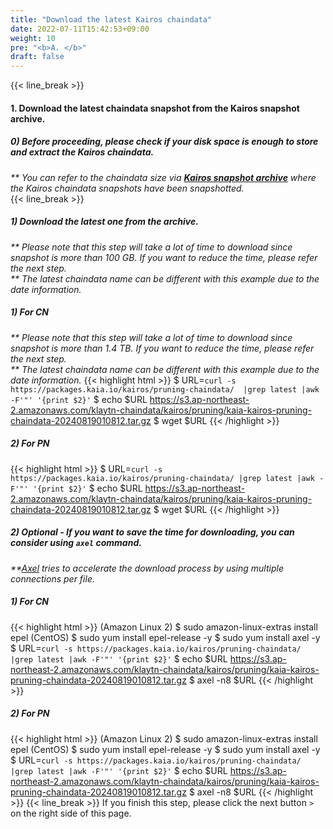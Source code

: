 ```yaml
---
title: "Download the latest Kairos chaindata"
date: 2022-07-11T15:42:53+09:00
weight: 10
pre: "<b>A. </b>"
draft: false
---
```


{{< line_break >}}
#### 1. Download the latest chaindata snapshot from the Kairos snapshot archive.
##### 0) Before proceeding, please check if your disk space is enough to store and extract the Kairos chaindata.
_** You can refer to the chaindata size via **[Kairos snapshot archive](https://packages.kaia.io/kairos/pruning-chaindata/)** where the Kairos chaindata snapshots have been snapshotted._   
{{< line_break >}}

##### 1) Download the latest one from the archive.
_** Please note that this step will take a lot of time to download since snapshot is more than 100 GB. If you want to reduce the time, please refer the next step._   
_** The latest chaindata name can be different with this example due to the date information._
##### 1) For CN
_** Please note that this step will take a lot of time to download since snapshot is more than 1.4 TB. If you want to reduce the time, please refer the next step._   
_** The latest chaindata name can be different with this example due to the date information._
{{< highlight html >}}
$ URL=`curl -s https://packages.kaia.io/kairos/pruning-chaindata/  |grep latest |awk -F'"' '{print $2}'`
$ echo $URL
https://s3.ap-northeast-2.amazonaws.com/klaytn-chaindata/kairos/pruning/kaia-kairos-pruning-chaindata-20240819010812.tar.gz
$ wget $URL
{{< /highlight >}}
##### 2) For PN
{{< highlight html >}}
$ URL=`curl -s https://packages.kaia.io/kairos/pruning-chaindata/ |grep latest |awk -F'"' '{print $2}'`
$ echo $URL
https://s3.ap-northeast-2.amazonaws.com/klaytn-chaindata/kairos/pruning/kaia-kairos-pruning-chaindata-20240819010812.tar.gz
$ wget $URL
{{< /highlight >}}

##### 2) Optional - If you want to save the time for downloading, you can consider using ```axel``` command.   
_**[Axel](https://github.com/axel-download-accelerator/axel) tries to accelerate the download process by using multiple connections per file._
##### 1) For CN
{{< highlight html >}}
(Amazon Linux 2) $ sudo amazon-linux-extras install epel
(CentOS) $ sudo yum install epel-release -y
$ sudo yum install axel -y
$ URL=`curl -s https://packages.kaia.io/kairos/pruning-chaindata/ |grep latest |awk -F'"' '{print $2}'`
$ echo $URL
https://s3.ap-northeast-2.amazonaws.com/klaytn-chaindata/kairos/pruning/kaia-kairos-pruning-chaindata-20240819010812.tar.gz
$ axel -n8 $URL
{{< /highlight >}}
##### 2) For PN
{{< highlight html >}}
(Amazon Linux 2) $ sudo amazon-linux-extras install epel
(CentOS) $ sudo yum install epel-release -y
$ sudo yum install axel -y
$ URL=`curl -s https://packages.kaia.io/kairos/pruning-chaindata/ |grep latest |awk -F'"' '{print $2}'`
$ echo $URL
https://s3.ap-northeast-2.amazonaws.com/klaytn-chaindata/kairos/pruning/kaia-kairos-pruning-chaindata-20240819010812.tar.gz
$ axel -n8 $URL
{{< /highlight >}}
{{< line_break >}}
If you finish this step, please click the next button ```>``` on the right side of this page.
